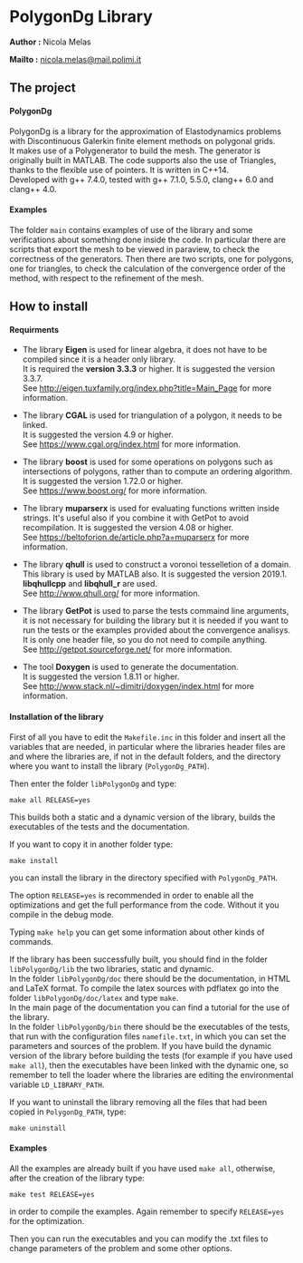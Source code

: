 # PolygonDg Library

**Author :** Nicola Melas

**Mailto :** nicola.melas@mail.polimi.it

## The project

#### PolygonDg
PolygonDg is a library for the approximation of Elastodynamics problems with Discontinuous
Galerkin finite element methods on polygonal grids.  
It makes use of a Polygenerator to build the mesh. The generator is originally built in MATLAB. The code supports also
the use of Triangles, thanks to the flexible use of pointers.
It is written in C++14.  
Developed with g++ 7.4.0, tested with g++ 7.1.0, 5.5.0, clang++ 6.0 and clang++ 4.0.

#### Examples
The folder `main` contains examples of use of the library and some verifications
about something done inside the code. In particular there are scripts that export
the mesh to be viewed in paraview, to check the correctness of the generators.
Then there are two scripts, one for polygons, one for triangles, to check
the calculation of the convergence order of the method, with respect to the
refinement of the mesh.

## How to install

#### Requirments
* The library **Eigen** is used for linear algebra, it does not have to be compiled
  since it is a header only library.  
  It is required the **version 3.3.3** or higher. It is suggested the version 3.3.7.  
  See http://eigen.tuxfamily.org/index.php?title=Main_Page for more information.

* The library **CGAL** is used for triangulation of a polygon, it needs to be
  linked.  
  It is suggested the version 4.9 or higher.  
  See https://www.cgal.org/index.html for more information.

* The library **boost** is used for some operations on polygons such as intersections
  of polygons, rather than to compute an ordering algorithm.  
  It is suggested the version 1.72.0 or higher.  
  See https://www.boost.org/ for more information.

* The library **muparserx** is used for evaluating functions written inside
  strings. It's useful also if you combine it with GetPot to avoid recompilation.
  It is suggested the version 4.08 or higher.  
  See https://beltoforion.de/article.php?a=muparserx for more information.

* The library **qhull** is used to construct a voronoi tesselletion of a domain.
  This library is used by MATLAB also.
  It is suggested the version 2019.1. **libqhullcpp** and **libqhull_r** are used.  
  See http://www.qhull.org/ for more information.

* The library **GetPot** is used to parse the tests commaind line arguments, it is not
  necessary for building the library but it is needed if you want to run the tests
  or the examples provided about the convergence analisys. It is only one header
  file, so you do not need to compile anything.  
  See http://getpot.sourceforge.net/ for more information.

* The tool **Doxygen** is used to generate the documentation.  
  It is suggested the version 1.8.11 or higher.  
  See http://www.stack.nl/~dimitri/doxygen/index.html for more information.

#### Installation of the library
First of all you have to edit the `Makefile.inc` in this folder and insert all the
variables that are needed, in particular where the libraries header files are and
where the libraries are, if not in the default folders, and the directory
 where you want to install the library (`PolygonDg_PATH`).

Then enter the folder `libPolygonDg` and type:
```shell
make all RELEASE=yes
```
This builds both a static and a dynamic version of the library, builds the executables
of the tests and the documentation.

If you want to copy it in another folder type:
```shell
make install
```
you can install the library in the directory specified with `PolygonDg_PATH`.

The option `RELEASE=yes` is recommended in order to enable all the optimizations
and get the full performance from the code. Without it you compile in the debug mode.

Typing `make help` you can get some information about other kinds of commands.

If the library has been successfully built, you should find in the folder `libPolygonDg/lib`
the two libraries, static and dynamic.  
In the folder `libPolygonDg/doc` there should be the documentation, in HTML and LaTeX format.
To compile the latex sources with pdflatex go into the folder `libPolygonDg/doc/latex` and type `make`.  
In the main page of the documentation you can find a tutorial for the use of the library.  
In the folder `libPolygonDg/bin` there should be
the executables of the tests, that run with the configuration files `namefile.txt`,
in which you can set the parameters and sources of the problem.
If you have build the dynamic version of the library before building the tests (for
example if you have used `make all`), then the executables have been linked with the
dynamic one, so remember to tell the loader where the libraries are editing
the environmental variable `LD_LIBRARY_PATH`.

If you want to uninstall the library removing all the files that had been copied
in `PolygonDg_PATH`, type:
```shell
make uninstall
```

#### Examples
All the examples are already built if you have used `make all`, otherwise, after
the creation of the library type:
```shell
make test RELEASE=yes
```
in order to compile the examples. Again remember to specify `RELEASE=yes` for the optimization.

Then you can run the executables and you can modify the .txt files to change parameters
of the problem and some other options.
